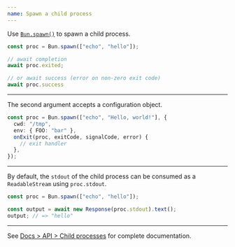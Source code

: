 ```yaml
---
name: Spawn a child process
---
```


Use [`Bun.spawn()`](https://bun.sh/docs/api/spawn) to spawn a child process.

```ts
const proc = Bun.spawn(["echo", "hello"]);

// await completion
await proc.exited;

// or await success (error on non-zero exit code)
await proc.success
```

---

The second argument accepts a configuration object.

```ts
const proc = Bun.spawn(["echo", "Hello, world!"], {
  cwd: "/tmp",
  env: { FOO: "bar" },
  onExit(proc, exitCode, signalCode, error) {
    // exit handler
  },
});
```

---

By default, the `stdout` of the child process can be consumed as a `ReadableStream` using `proc.stdout`.

```ts
const proc = Bun.spawn(["echo", "hello"]);

const output = await new Response(proc.stdout).text();
output; // => "hello"
```

---

See [Docs > API > Child processes](https://bun.sh/docs/api/spawn) for complete documentation.

